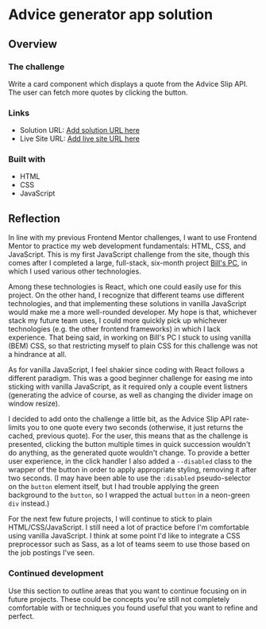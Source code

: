# Advice generator app solution

## Overview

### The challenge

Write a card component which displays a quote from the Advice Slip API. The user can fetch more quotes by clicking the button.

### Links

- Solution URL: [Add solution URL here](https://your-solution-url.com)
- Live Site URL: [Add live site URL here](https://your-live-site-url.com)

### Built with

- HTML
- CSS
- JavaScript

## Reflection

In line with my previous Frontend Mentor challenges, I want to use Frontend Mentor to practice my web development fundamentals: HTML, CSS, and JavaScript. This is my first JavaScript challenge from the site, though this comes after I completed a large, full-stack, six-month project [Bill's PC](https://billspc.dev), in which I used various other technologies.

Among these technologies is React, which one could easily use for this project. On the other hand, I recognize that different teams use different technologies, and that implementing these solutions in vanilla JavaScript would make me a more well-rounded developer. My hope is that, whichever stack my future team uses, I could more quickly pick up whichever technologies (e.g. the other frontend frameworks) in which I lack experience. That being said, in working on Bill's PC I stuck to using vanilla (BEM) CSS, so that restricting myself to plain CSS for this challenge was not a hindrance at all.

As for vanilla JavaScript, I feel shakier since coding with React follows a different paradigm. This was a good beginner challenge for easing me into sticking with vanilla JavaScript, as it required only a couple event listners (generating the advice of course, as well as changing the divider image on window resize).

I decided to add onto the challenge a little bit, as the Advice Slip API rate-limits you to one quote every two seconds (otherwise, it just returns the cached, previous quote). For the user, this means that as the challenge is presented, clicking the button multiple times in quick succession wouldn't do anything, as the generated quote wouldn't change. To provide a better user experience, in the click handler I also added a `--disabled` class to the wrapper of the button in order to apply appropriate styling, removing it after two seconds. (I may have been able to use the `:disabled` pseudo-selector on the `button` element itself, but I had trouble applying the green background to the `button`, so I wrapped the actual `button` in a neon-green `div` instead.)

For the next few future projects, I will continue to stick to plain HTML/CSS/JavaScript. I still need a lot of practice before I'm comfortable using vanilla JavaScript. I think at some point I'd like to integrate a CSS preprocessor such as Sass, as a lot of teams seem to use those based on the job postings I've seen.

### Continued development

Use this section to outline areas that you want to continue focusing on in future projects. These could be concepts you're still not completely comfortable with or techniques you found useful that you want to refine and perfect.
